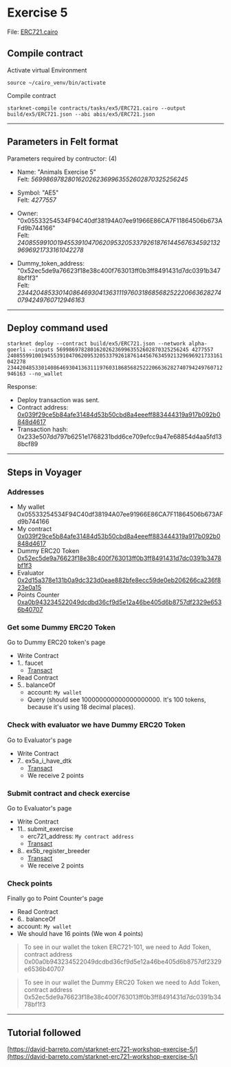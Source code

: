 # Exercise 5

File: [ERC721.cairo](/contracts/tasks/ex5/ERC721.cairo)


## Compile contract

Activate virtual Environment

`source ~/cairo_venv/bin/activate`

Compile contract

`starknet-compile contracts/tasks/ex5/ERC721.cairo --output build/ex5/ERC721.json --abi abis/ex5/ERC721.json`

---

## Parameters in Felt format

Parameters required by contructor: (4)
- Name: "Animals Exercise 5" <br>
Felt: *5699869782801620262369963552602870325256245*

- Symbol: "AE5" <br>
Felt: *4277557*

- Owner: "0x05533254534F94C40df38194A07ee91966E86CA7F11864506b673AFd9b744166" <br>
Felt: *2408559910019455391047062095320533792618761445676345921329696921733161042278*

- Dummy_token_address: "0x52ec5de9a76623f18e38c400f763013ff0b3ff8491431d7dc0391b3478bf1f3" <br>
Felt: *2344204853301408646930413631119760318685682522206636282740794249760712946163*

---

## Deploy command used

`starknet deploy --contract build/ex5/ERC721.json --network alpha-goerli --inputs 5699869782801620262369963552602870325256245 4277557 2408559910019455391047062095320533792618761445676345921329696921733161042278 2344204853301408646930413631119760318685682522206636282740794249760712946163 --no_wallet` 

Response:<br>
- Deploy transaction was sent.
- Contract address: [0x039f29ce5b84afe31484d53b50cbd8a4eeeff883444319a917b092b0848d4617](https://goerli.voyager.online/contract/0x039f29ce5b84afe31484d53b50cbd8a4eeeff883444319a917b092b0848d4617)
- Transaction hash: 0x233e507dd797b6251e1768231bdd6ce709efcc9a47e68854d4aa5fd138bcf89

---

## Steps in Voyager

### Addresses

- My wallet 0x05533254534F94C40df38194A07ee91966E86CA7F11864506b673AFd9b744166
- My contract [0x039f29ce5b84afe31484d53b50cbd8a4eeeff883444319a917b092b0848d4617](https://goerli.voyager.online/contract/0x039f29ce5b84afe31484d53b50cbd8a4eeeff883444319a917b092b0848d4617)
- Dummy ERC20 Token [0x52ec5de9a76623f18e38c400f763013ff0b3ff8491431d7dc0391b3478bf1f3](https://goerli.voyager.online/contract/0x52ec5de9a76623f18e38c400f763013ff0b3ff8491431d7dc0391b3478bf1f3)
- Evaluator [0x2d15a378e131b0a9dc323d0eae882bfe8ecc59de0eb206266ca236f823e0a15](https://goerli.voyager.online/contract/0x2d15a378e131b0a9dc323d0eae882bfe8ecc59de0eb206266ca236f823e0a15)
- Points Counter [0xa0b943234522049dcdbd36cf9d5e12a46be405d6b8757df2329e6536b40707](https://goerli.voyager.online/contract/0xa0b943234522049dcdbd36cf9d5e12a46be405d6b8757df2329e6536b40707)


### Get some Dummy ERC20 Token

Go to Dummy ERC20 token's page
- Write Contract
- 1.. faucet
    - [Transact](https://goerli.voyager.online/tx/0x19e3c741443537171453a66ce5868aaed3cd6e7016b740eccc5988a77918faf)
- Read Contract
- 5.. balanceOf
    - account: `My wallet`
    - Query (should see 100000000000000000000. It's 100 tokens, because it's using 18 decimal places).


### Check with evaluator we have Dummy ERC20 Token

Go to Evaluator's page
- Write Contract
- 7.. ex5a_i_have_dtk
    - [Transact](https://goerli.voyager.online/tx/0x6d2901d5d02e22d46dad9194627dd4f9e41fe9c1d50b5dd3f27263400c54098)
    - We receive 2 points


### Submit contract and check exercise

Go to Evaluator's page
- Write Contract
- 11.. submit_exercise
    - erc721_address: `My contract address`
    - [Transact](https://goerli.voyager.online/tx/0x2d2c02b993bedc97bca809a35bed0c67379ea55d8f9f94c4af885952598ce1d)
- 8.. ex5b_register_breeder
    - [Transact](https://goerli.voyager.online/tx/0x3de3177c2cbfd15bda22f4d2e6c5c2d55b5215c084bd1297afdb6fb6e2f6b3c)
    - We receive 2 points


### Check points

Finally go to Point Counter's page
- Read Contract
- 6.. balanceOf
- account: `My wallet`
- We should have 16 points (We won 4 points)

> To see in our wallet the token ERC721-101, we need to Add Token, contract address 0x00a0b943234522049dcdbd36cf9d5e12a46be405d6b8757df2329e6536b40707

> To see in our wallet the Dummy ERC20 Token we need to Add Token, contract address
0x52ec5de9a76623f18e38c400f763013ff0b3ff8491431d7dc0391b3478bf1f3

---

## Tutorial followed

[https://david-barreto.com/starknet-erc721-workshop-exercise-5/](https://david-barreto.com/starknet-erc721-workshop-exercise-5/)